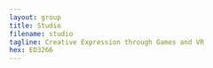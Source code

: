 ```yaml
---
layout: group
title: Studio
filename: studio
tagline: Creative Expression through Games and VR
hex: ED3266
---
```


